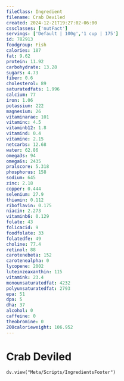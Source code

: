 ```yaml
---
fileClass: Ingredient
filename: Crab Deviled
created: 2024-12-21T19:27:02-06:00
cssclasses: ['nutFact']
servings: ['Default | 100g','1 cup | 175']
id: 782913
foodgroup: Fish
calories: 187
fat: 9.62
protein: 11.92
carbohydrate: 13.28
sugars: 4.73
fiber: 0.6
cholesterol: 89
saturatedfats: 1.996
calcium: 77
iron: 1.06
potassium: 222
magnesium: 26
vitaminarae: 101
vitaminc: 4.5
vitaminb12: 1.8
vitamind: 0.4
vitamine: 2.15
netcarbs: 12.68
water: 62.86
omega3s: 94
omega6s: 2435
pralscore: 5.318
phosphorus: 158
sodium: 645
zinc: 2.18
copper: 0.444
selenium: 27.9
thiamin: 0.112
riboflavin: 0.175
niacin: 2.273
vitaminb6: 0.129
folate: 43
folicacid: 9
foodfolate: 33
folatedfe: 49
choline: 77.4
retinol: 88
carotenebeta: 152
carotenealpha: 0
lycopene: 2002
luteinzeaxanthin: 115
vitamink: 23.4
monounsaturatedfat: 4232
polyunsaturatedfat: 2793
epa: 51
dpa: 5
dha: 37
alcohol: 0
caffeine: 0
theobromine: 0
200calorieweight: 106.952
---
```


# Crab Deviled

```dataviewjs
dv.view("Meta/Scripts/IngredientsFooter")
```